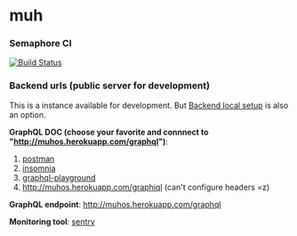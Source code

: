 # muh


### Semaphore CI
[![Build Status](https://edimossilva.semaphoreci.com/badges/muh/branches/main.svg?style=shields)](https://edimossilva.semaphoreci.com/projects/muh)

### Backend urls (public server for development)

This is a instance available for development. But [Backend local setup](https://github.com/muhBR/muh/blob/main/backend/README.md)
 is also an option.

**GraphQL DOC (choose your favorite and connnect to "http://muhos.herokuapp.com/graphql")**:
1. [postman](https://learning.postman.com/docs/sending-requests/supported-api-frameworks/graphql/)
1. [insomnia](https://insomnia.rest/graphql/)
1. [graphql-playground](https://github.com/graphql/graphql-playground)
1. http://muhos.herokuapp.com/graphiql (can't configure headers =z)

**GraphQL endpoint**: http://muhos.herokuapp.com/graphql

**Monitoring tool**: [sentry](https://sentry.io/)
